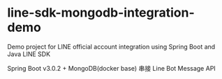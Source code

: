 # line-sdk-mongodb-integration-demo
Demo project for LINE official account integration using Spring Boot and Java LINE SDK

Spring Boot v3.0.2 + MongoDB(docker base) 串接 Line Bot Message API
